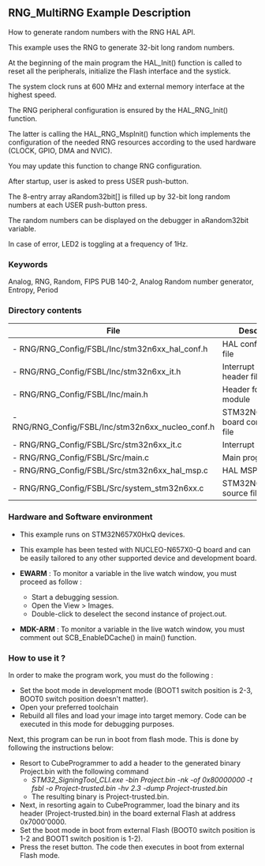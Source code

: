 ## <b>RNG_MultiRNG Example Description</b>
  

How to generate random numbers with the RNG HAL API. 

This example uses the RNG to generate 32-bit long random numbers.

At the beginning of the main program the HAL_Init() function is called to reset 
all the peripherals, initialize the Flash interface and the systick.

The system clock runs at 600 MHz and external memory interface at the highest speed.

The RNG peripheral configuration is ensured by the HAL_RNG_Init() function.

The latter is calling the HAL_RNG_MspInit() function which implements
the configuration of the needed RNG resources according to the used hardware (CLOCK, 
GPIO, DMA and NVIC).

You may update this function to change RNG configuration.

After startup, user is asked to press USER push-button.

The 8-entry array aRandom32bit[] is filled up by 32-bit long random numbers 
at each USER push-button press.

 
The random numbers can be displayed on the debugger in aRandom32bit variable.

In case of error, LED2 is toggling at a frequency of 1Hz.

### <b>Keywords</b>

Analog, RNG, Random, FIPS PUB 140-2, Analog Random number generator, Entropy, Period

### <b>Directory contents</b> 

File | Description
 --- | ---  
  - RNG/RNG_Config/FSBL/Inc/stm32n6xx_hal_conf.h         | HAL configuration file
  - RNG/RNG_Config/FSBL/Inc/stm32n6xx_it.h               | Interrupt handlers header file
  - RNG/RNG_Config/FSBL/Inc/main.h                       | Header for main.c module
  - RNG/RNG_Config/FSBL/Inc/stm32n6xx_nucleo_conf.h      | STM32N6xx_Nucleo board configuration file
  - RNG/RNG_Config/FSBL/Src/stm32n6xx_it.c               | Interrupt handlers
  - RNG/RNG_Config/FSBL/Src/main.c                       | Main program
  - RNG/RNG_Config/FSBL/Src/stm32n6xx_hal_msp.c          | HAL MSP module
  - RNG/RNG_Config/FSBL/Src/system_stm32n6xx.c           | STM32N6xx system source file


### <b>Hardware and Software environment</b> 

  - This example runs on STM32N657X0HxQ devices.
  
  - This example has been tested with NUCLEO-N657X0-Q board and can be
    easily tailored to any other supported device and development board.

  - **EWARM** : To monitor a variable in the live watch window, you must proceed as follow :
    - Start a debugging session.
    - Open the View > Images.
    - Double-click to deselect the second instance of project.out.

  - **MDK-ARM** : To monitor a variable in the live watch window, you must comment out SCB_EnableDCache() in main() function.

### <b>How to use it ?</b> 

In order to make the program work, you must do the following :

 - Set the boot mode in development mode (BOOT1 switch position is 2-3, BOOT0 switch position doesn't matter).
 - Open your preferred toolchain
 - Rebuild all files and load your image into target memory. Code can be executed in this mode for debugging purposes.

 Next, this program can be run in boot from flash mode. This is done by following the instructions below:
 
 - Resort to CubeProgrammer to add a header to the generated binary Project.bin with the following command
   - *STM32_SigningTool_CLI.exe -bin Project.bin -nk -of 0x80000000 -t fsbl -o Project-trusted.bin -hv 2.3 -dump Project-trusted.bin*
   - The resulting binary is Project-trusted.bin.
 - Next, in resorting again to CubeProgrammer, load the binary and its header (Project-trusted.bin) in the board external Flash at address 0x7000'0000.
 - Set the boot mode in boot from external Flash (BOOT0 switch position is 1-2 and BOOT1 switch position is 1-2).
 - Press the reset button. The code then executes in boot from external Flash mode.
 

